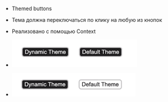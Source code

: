 * Themed buttons
* Тема должна переключаться по клику на любую из кнопок
* Реализовано с помощью Context

* ![alt text](img/1.PNG)
* ![alt text](img/2.PNG)